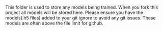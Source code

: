 This folder is used to store any models being trained. When you fork this project all models will be stored here. Please ensure you have the models(.h5 files) added to your git ignore to avoid any git issues. These models are often above the file limit for github.